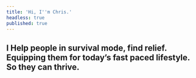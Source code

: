 ```yaml
---
title: 'Hi, I''m Chris.'
headless: true
published: true
---
```


## I Help people in survival mode, find relief. Equipping them for today’s fast paced lifestyle. So they can thrive.
